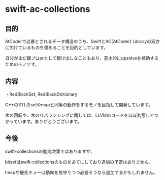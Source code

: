 # swift-ac-collections

## 目的

AtCoderで必要とされるデータ構造のうち、SwiftとAC(AtCoder) Libraryの双方に欠けているものを埋めることを目的としています。

自分がまだ競プロerとして駆け出しなこともあり、基本的にupsolveを補助するためのモノです。

## 内容

・RedBlackSet, RedBlackDictionary

C++のSTLのsetやmapと同等の動作をするモノを目指して開発しています。

木の回転や、木のリバランシングに関しては、LLVMのコードをほぼ丸写しでつかっています。ありがとうございます。

## 今後

swift-collectionsの動向次第ではありますが、

bitsetはswift-collectionsのものをあてにしており追加の予定はありません。

heapや優先キューは動向を見守りつつ必要そうなら追加するかもしれません。

